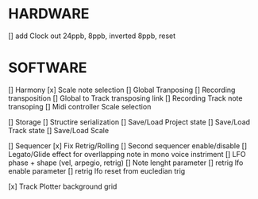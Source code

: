 # HARDWARE 
[] add Clock out 24ppb, 8ppb, inverted 8ppb, reset

# SOFTWARE
[] Harmony
  [x] Scale note selection
  [] Global Tranposing
    [] Recording transposition
  [] Global to Track transposing link
  [] Recording Track note transoping 
  [] Midi controller Scale selection

[] Storage
  [] Structire serialization
  [] Save/Load Project state
  [] Save/Load Track state
  [] Save/Load Scale 

[] Sequencer 
  [x] Fix Retrig/Rolling 
  [] Second sequencer enable/disable
  [] Legato/Glide effect for overllapping note in mono voice instriment
  [] LFO phase + shape (vel, arpegio, retrig)
  [] Note lenght parameter
  [] retrig lfo enable parameter
  [] retrig lfo reset from eucledian trig

[x] Track Plotter background grid
